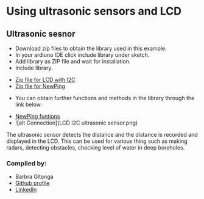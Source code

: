 # Using ultrasonic sensors and LCD
## Ultrasonic sesnor
* Download zip files to obtain the library used in this example. 
* In your ardiuno IDE click include library under sketch.
* Add library as ZIP file and wait for installation.
* Include library. 
- [Zip file for LCD with I2C](https://www.arduino.cc/reference/en/libraries/liquidcrystal-i2c/)
- [Zip file for NewPing](https://www.arduino.cc/reference/en/libraries/newping/)
* You can obtain further functions and methods in the library through the link below.
- [NewPing funtions](https://bitbucket.org/teckel12/arduino-new-ping/wiki/Home)
- ![alt Connection](LCD I2C ultrasonic sensor.png)

The ultrasonic sensor detects the distance and the distance is recorded and displayed in the LCD.
This can be used for various thing such as making radars, detecting obstacles, checking level of water in deep boreholes.
### Compiled by:
 - Barbra Gitonga 
 - [Github profile](https://github.com/BarbraGitonga)
 - [LinkedIn](https://www.linkedin.com/in/barbra-gitonga/)